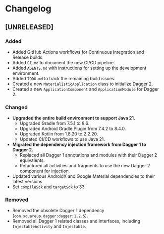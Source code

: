 # Changelog

## [UNRELEASED]

### Added
- Added GitHub Actions workflows for Continuous Integration and Release builds.
- Added `CI.md` to document the new CI/CD pipeline.
- Added `AGENTS.md` with instructions for setting up the development environment.
- Added `TODO.md` to track the remaining build issues.
- Created a new `MaterialisticApplication` class to initialize Dagger 2.
- Created a new `ApplicationComponent` and `ApplicationModule` for Dagger 2.

### Changed
- **Upgraded the entire build environment to support Java 21.**
  - Upgraded Gradle from 7.5.1 to 8.6.
  - Upgraded Android Gradle Plugin from 7.4.2 to 8.4.0.
  - Upgraded Kotlin from 1.8.20 to 2.2.20.
  - Updated CI/CD workflows to use Java 21.
- **Migrated the dependency injection framework from Dagger 1 to Dagger 2.**
  - Replaced all Dagger 1 annotations and modules with their Dagger 2 equivalents.
  - Refactored all activities and fragments to use the new Dagger 2 component for injection.
- Updated various AndroidX and Google Material dependencies to their latest versions.
- Set `compileSdk` and `targetSdk` to 33.

### Removed
- Removed the obsolete Dagger 1 dependency (`com.squareup.dagger:dagger:1.2.5`).
- Removed all Dagger 1 related classes and interfaces, including `InjectableActivity` and `Injectable`.
